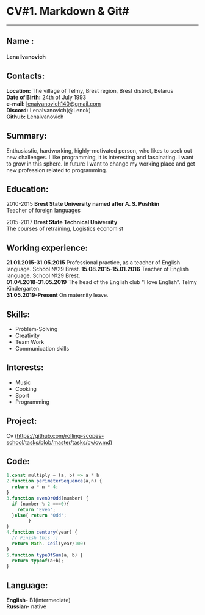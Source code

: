 # CV#1. Markdown & Git#
***
## Name : ##
#### Lena Ivanovich ####
## Contacts:
**Location:** The village of Telmy, Brest region, Brest district, Belarus   
**Date of Birth:** 24th of July 1993     
**e-mail:** lenaivanovich140@gmail.com   
**Discord:** LenaIvanovich(@Lenok)   
**Github:** LenaIvanovich 

## Summary: 
Enthusiastic, hardworking, highly-motivated person, who likes to seek out new challenges. I like programming, it is interesting and fascinating. I want to grow in this sphere. In future I want to change my working place and get new profession related to programming.
## Education:
2010-2015    **Brest State University named after A. S. Pushkin**  
Teacher of foreign languages

2015-2017    **Brest State Technical University**  
The courses of retraining, Logistics economist 
## Working experience:
**21.01.2015-31.05.2015**              Professional practice, as a teacher of English language. School №29 Brest.     **15.08.2015-15.01.2016**              Teacher of English language. School №29 Brest.            
**01.04.2018-31.05.2019**              The head of the English club “I love English”. Telmy Kindergarten.         
**31.05.2019-Present**                 On maternity leave. 
## Skills:
* Problem-Solving
* Creativity
* Team Work
* Communication skills
## Interests:
* Music
* Cooking
* Sport
* Programming
## Project:
Cv
(https://github.com/rolling-scopes-school/tasks/blob/master/tasks/cv/cv.md)
## Code:
```javascript
1.const multiply = (a, b) => a * b
2.function perimeterSequence(a,n) {
  return a * n * 4;
}
3.function evenOrOdd(number) {
  if (number % 2 ===0){
    return 'Even';
  }else{ return 'Odd';
        }
}
4.function century(year) {
  // Finish this :)
  return Math. Ceil(year/100)
}
5.function typeOfSum(a, b) {
  return typeof(a+b);
}
```
## Language:  
**English**- B1(intermediate)  
**Russian**- native

